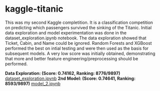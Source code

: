 # kaggle-titanic

This was my second Kaggle completition. It is a classification competition on predicting which passengers survived
the sinking of the Titanic. Initial data exploration and model experimentation was done in the dataset_exploration.ipynb notebook.
The data exploration showed that Ticket, Cabin, and Name could be ignored. Random Forests and XGBoost performed the best on intial 
testing and were then used as the basis for subsequent models. A very low score was initially obtained, demonstrating that
more and better feature engineering/preprocessing should be performed. 

**Data Exploration: (Score: 0.74162, Ranking: 8776/9897)** [dataset_exploration.ipynb](https://github.com/BrennoR/kaggle-titanic/blob/master/data_exploration.ipynb)
**2nd Model: (Score: 0.74641, Ranking: 8593/9897)** [model_2.ipynb](https://github.com/BrennoR/kaggle-titanic/blob/master/model_2.ipynb)
